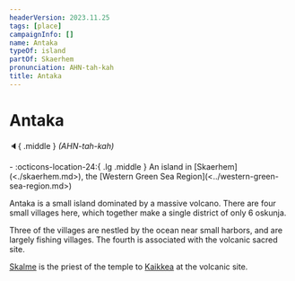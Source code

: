 ```yaml
---
headerVersion: 2023.11.25
tags: [place]
campaignInfo: []
name: Antaka
typeOf: island
partOf: Skaerhem
pronunciation: AHN-tah-kah
title: Antaka
---
```

# Antaka
:speaker:{ .middle } *(AHN-tah-kah)*  
<div class="grid cards ext-narrow-margin ext-one-column" markdown>
-    :octicons-location-24:{ .lg .middle } An island in [Skaerhem](<./skaerhem.md>), the [Western Green Sea Region](<../western-green-sea-region.md>)  
</div>


Antaka is a small island dominated by a massive volcano. There are four small villages here, which together make a single district of only 6 oskunja. 

Three of the villages are nestled by the ocean near small harbors, and are largely fishing villages. The fourth is associated with the volcanic sacred site.

[Skalme](<../../../people/skaer/skalme.md>) is the priest of the temple to [Kaikkea](<../../../cosmology/gods/incorporeal-gods/kaikkea.md>) at the volcanic site.
